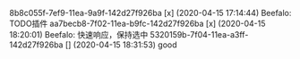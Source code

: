 8b8c055f-7ef9-11ea-9a9f-142d27f926ba [x] (2020-04-15 17:14:44) Beefalo: TODO插件
aa7becb8-7f02-11ea-b9fc-142d27f926ba [x] (2020-04-15 18:20:01) Beefalo: 快速响应，保持选中
5320159b-7f04-11ea-a3ff-142d27f926ba [] (2020-04-15 18:31:53) good
